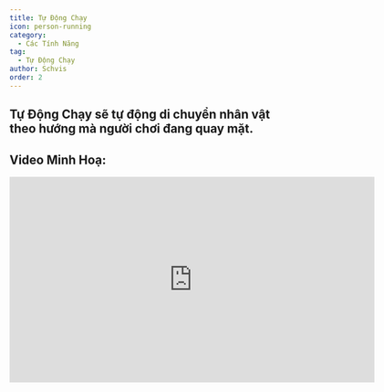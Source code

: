 ```yaml
---
title: Tự Động Chạy
icon: person-running
category:
  - Các Tính Năng
tag:
  - Tự Động Chạy
author: Schvis
order: 2
---
```


## Tự Động Chạy sẽ tự động di chuyển nhân vật theo hướng mà người chơi đang quay mặt.

## Video Minh Hoạ:

<div class="iframe-container"><iframe width="640" height="360" src="https://www.youtube.com/embed/BLDhPBMs7Es?list=PL5eI1Tb64p56g27qfYk7VuFTz4FK6YrKa" title="Korepi - Auto Run" frameborder="0" allow="accelerometer; autoplay; clipboard-write; encrypted-media; gyroscope; picture-in-picture; web-share" allowfullscreen></iframe></div>

